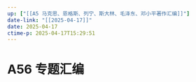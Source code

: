 ```yaml
---
up: ["[[A5 马克思、恩格斯、列宁、斯大林、毛泽东、邓小平著作汇编]]"]
date-link: "[[2025-04-17]]"
date: 2025-04-17
ctime-p: 2025-04-17T15:29:51
---
```


# A56 专题汇编
